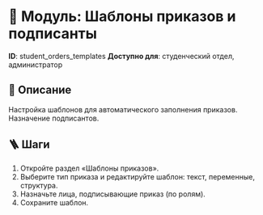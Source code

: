 # 📘 Модуль: Шаблоны приказов и подписанты
**ID**: student_orders_templates
**Доступно для**: студенческий отдел, администратор

## 📝 Описание
Настройка шаблонов для автоматического заполнения приказов. Назначение подписантов.

## 🪜 Шаги
1. Откройте раздел «Шаблоны приказов».
2. Выберите тип приказа и редактируйте шаблон: текст, переменные, структура.
3. Назначьте лица, подписывающие приказ (по ролям).
4. Сохраните шаблон.
